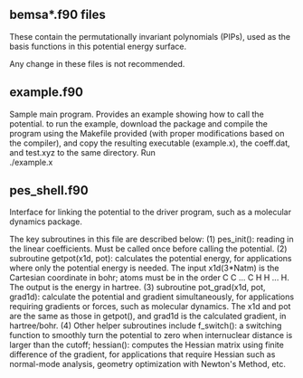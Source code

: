 ## bemsa*.f90 files
These contain the permutationally invariant polynomials (PIPs), used as the basis functions in this potential energy surface.

Any change in these files is not recommended.

## example.f90
Sample main program. Provides an example showing how to call the potential. to run the example, download the package and compile the program using the Makefile provided (with proper modifications based on the compiler), and copy the resulting executable (example.x), the coeff.dat, and test.xyz to the same directory. Run\
./example.x

## pes_shell.f90
Interface for linking the potential to the driver program, such as a molecular dynamics package.

The key subroutines in this file are described below:
(1) pes_init(): reading in the linear coefficients. Must be called once before calling the potential.
(2) subroutine getpot(x1d, pot): calculates the potential energy, for applications where only the potential energy is needed. The input x1d(3*Natm) is the Cartesian coordinate in bohr; atoms must be in the order C C ... C H H ... H. The output is the energy in hartree.
(3) subroutine pot_grad(x1d, pot, grad1d): calculate the potential and gradient simultaneously, for applications requiring gradients or forces, such as molecular dynamics. The x1d and pot are the same as those in getpot(), and grad1d is the calculated gradient, in hartree/bohr.
(4) Other helper subroutines include f_switch(): a switching function to smoothly turn the potential to zero when internuclear distance is larger than the cutoff; hessian(): computes the Hessian matrix using finite difference of the gradient, for applications that require Hessian such as normal-mode analysis, geometry optimization with Newton's Method, etc.
